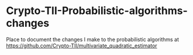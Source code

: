# Crypto-TII-Probabilistic-algorithms-changes

Place to document the changes I make to the probabilistic algorithms at https://github.com/Crypto-TII/multivariate_quadratic_estimator
